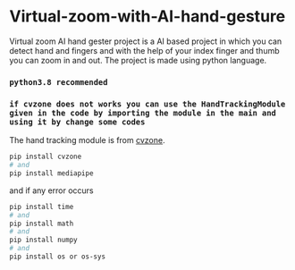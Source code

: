 # Virtual-zoom-with-AI-hand-gesture

Virtual zoom AI hand gester  project is a AI based project in which you can detect hand and fingers and with the help of your index finger and thumb you can zoom in and out.
The project is made using python language.

### `python3.8 recommended `

### `if cvzone does not works you can use the HandTrackingModule given in the code by importing the module in the main and using it by change some codes`

The hand tracking module is from [cvzone](https://github.com/cvzone/cvzone).

```bash
pip install cvzone
# and
pip install mediapipe
```
and if any error occurs
```bash
pip install time
# and
pip install math
# and 
pip install numpy
# and
pip install os or os-sys
```

